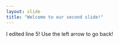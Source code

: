 ```yaml
---
layout: slide
title: "Welcome to our second slide!"
---
```

I edited line 5!
Use the left arrow to go back!
